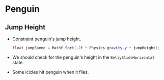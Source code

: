 # Penguin 
## Jump Height
- Constraint penguin's jump height.
    ```csharp
    float jumpSpeed = Mathf.Sqrt(-2f * Physics.gravity.y * jumpHeight);
    ```
    
- We should check for the penguin's height in the `BellySlideHorizontal` state.

- Some icicles hit penguin when it flies.